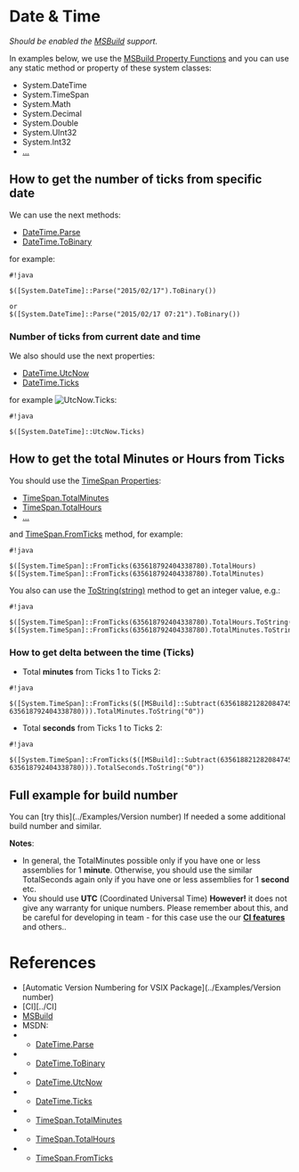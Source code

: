 # Date & Time

*Should be enabled the [MSBuild](../Scripts_&_Commands/MSBuild) support.*

In examples below, we use the [MSBuild Property Functions](https://msdn.microsoft.com/en-us/library/vstudio/dd633440%28v=vs.120%29.aspx#BKMK_PropertyFunctions) and you can use any static method or property of these system classes:

* System.DateTime
* System.TimeSpan
* System.Math
* System.Decimal
* System.Double
* System.UInt32
* System.Int32
* [...](https://msdn.microsoft.com/en-us/library/vstudio/dd633440%28v=vs.120%29.aspx#BKMK_Static)


## How to get the number of ticks from specific date

We can use the next methods:

* [DateTime.Parse](https://msdn.microsoft.com/en-us/library/system.datetime.parse.aspx)
* [DateTime.ToBinary](https://msdn.microsoft.com/en-us/library/system.datetime.tobinary%28v=vs.110%29.aspx)

for example:

```
#!java

$([System.DateTime]::Parse("2015/02/17").ToBinary())

or
$([System.DateTime]::Parse("2015/02/17 07:21").ToBinary())
```

### Number of ticks from current date and time

We also should use the next properties:

* [DateTime.UtcNow](https://msdn.microsoft.com/en-us/library/system.datetime.utcnow%28v=vs.100%29.aspx)
* [DateTime.Ticks](https://msdn.microsoft.com/en-us/library/system.datetime.ticks%28v=vs.100%29.aspx)

for example ![UtcNow.Ticks](https://bytebucket.org/3F/vssolutionbuildevent/wiki/Resources/examples/UtcNow-Ticks.gif):

```
#!java

$([System.DateTime]::UtcNow.Ticks)
```

## How to get the total Minutes or Hours from Ticks

You should use the [TimeSpan Properties](https://msdn.microsoft.com/en-us/library/System.TimeSpan_properties%28v=vs.100%29.aspx):

* [TimeSpan.TotalMinutes](https://msdn.microsoft.com/en-us/library/system.timespan.totalminutes%28v=vs.100%29.aspx)
* [TimeSpan.TotalHours](https://msdn.microsoft.com/en-us/library/system.timespan.totalhours%28v=vs.100%29.aspx)
* [...](https://msdn.microsoft.com/en-us/library/System.TimeSpan_properties%28v=vs.100%29.aspx)

and [TimeSpan.FromTicks](https://msdn.microsoft.com/en-us/library/system.timespan.fromticks%28v=vs.100%29.aspx) method, for example:

```
#!java

$([System.TimeSpan]::FromTicks(635618792404338780).TotalHours)
$([System.TimeSpan]::FromTicks(635618792404338780).TotalMinutes)
```
You also can use the [ToString(string)](https://msdn.microsoft.com/en-us/library/kfsatb94%28v=vs.110%29.aspx) method to get an integer value, e.g.:
```
#!java

$([System.TimeSpan]::FromTicks(635618792404338780).TotalHours.ToString("0"))
$([System.TimeSpan]::FromTicks(635618792404338780).TotalMinutes.ToString("0"))
```

### How to get delta between the time (Ticks)

* Total **minutes** from Ticks 1 to Ticks 2:
```
#!java

$([System.TimeSpan]::FromTicks($([MSBuild]::Subtract(635618821282084745, 635618792404338780))).TotalMinutes.ToString("0"))
```

* Total **seconds** from Ticks 1 to Ticks 2:
```
#!java

$([System.TimeSpan]::FromTicks($([MSBuild]::Subtract(635618821282084745, 635618792404338780))).TotalSeconds.ToString("0"))
```

## Full example for build number

You can [try this](../Examples/Version number) If needed a some additional build number and similar.

**Notes**: 

* In general, the TotalMinutes possible only if you have one or less assemblies for 1 **minute**. Otherwise, you should use the similar TotalSeconds again only if you have one or less assemblies for 1 **second** etc.
* You should use **UTC** (Coordinated Universal Time) **However!** it does not give any warranty for unique numbers. Please remember about this, and be careful for developing in team - for this case use the our **[CI features](../CI)** and others..

# References #

* [Automatic Version Numbering for VSIX Package](../Examples/Version number)
* [CI][../CI]
* [MSBuild](../Scripts_&_Commands/MSBuild)
* MSDN:
* * [DateTime.Parse](https://msdn.microsoft.com/en-us/library/system.datetime.parse.aspx)
* * [DateTime.ToBinary](https://msdn.microsoft.com/en-us/library/system.datetime.tobinary%28v=vs.110%29.aspx)
* * [DateTime.UtcNow](https://msdn.microsoft.com/en-us/library/system.datetime.utcnow%28v=vs.100%29.aspx)
* * [DateTime.Ticks](https://msdn.microsoft.com/en-us/library/system.datetime.ticks%28v=vs.100%29.aspx)
* * [TimeSpan.TotalMinutes](https://msdn.microsoft.com/en-us/library/system.timespan.totalminutes%28v=vs.100%29.aspx)
* * [TimeSpan.TotalHours](https://msdn.microsoft.com/en-us/library/system.timespan.totalhours%28v=vs.100%29.aspx)
* * [TimeSpan.FromTicks](https://msdn.microsoft.com/en-us/library/system.timespan.fromticks%28v=vs.100%29.aspx)
